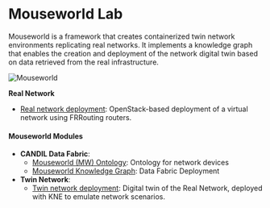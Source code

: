 # Mouseworld Lab 

Mouseworld is a framework that creates containerized twin network environments replicating real networks. It implements a knowledge graph that enables the creation and deployment of the network digital twin based on data retrieved from the real infrastructure.

![Mouseworld](https://raw.githubusercontent.com/Mouseworld-Lab/MW-figures/main/IETF-NDT.png)

**Real Network**
  - [Real network deployment](https://github.com/Mouseworld-Lab/NDT-EDGE/blob/main/realnetwork/README.md): OpenStack-based deployment of a virtual network using FRRouting routers.

#### Mouseworld Modules

- **CANDIL Data Fabric**:
  - [Mouseworld (MW) Ontology](https://github.com/Mouseworld-Lab/mouseworld-ontology): Ontology for network devices
  - [Mouseworld Knowledge Graph](https://github.com/Mouseworld-Lab/mouseworld-kg): Data Fabric Deployment 
- **Twin Network**: 
  - [Twin network deployment](https://github.com/Mouseworld-Lab/NDT-EDGE/blob/main/deployment-kne/README.md): Digital twin of the Real Network, deployed with KNE to emulate network scenarios.



